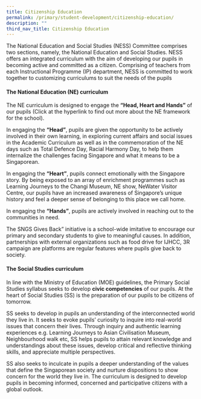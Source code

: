 ```yaml
---
title: Citizenship Education
permalink: /primary/student-development/citizenship-education/
description: ""
third_nav_title: Citizenship Education
---
```

<p>The National Education and Social Studies (NESS) Committee comprises two sections, namely, the National Education and Social Studies. NESS offers an integrated curriculum with the aim of developing our pupils in becoming active and committed as a citizen. Comprising of teachers from each Instructional Programme (IP) department, NESS is committed to work together to customizing curriculums to suit the needs of the pupils</p>
<h4><strong>The National Education (NE) curriculum</strong></h4>
<p>The NE curriculum is designed to engage the&nbsp;<strong>&ldquo;Head, Heart and Hands&rdquo;</strong>&nbsp;of our pupils (Click at the hyperlink to find out more about the NE framework for the school).</p>
<p>In engaging the&nbsp;<strong>&ldquo;Head&rdquo;</strong>, pupils are given the opportunity to be actively involved in their own learning, in exploring current affairs and social issues in the Academic Curriculum as well as in the commemoration of the NE days such as Total Defence Day, Racial Harmony Day, to help them internalize the challenges facing Singapore and what it means to be a Singaporean.&nbsp;</p>
<p>In engaging the&nbsp;<strong>&ldquo;Heart&rdquo;</strong>, pupils connect emotionally with the Singapore story. By being exposed to an array of enrichment programmes such as Learning Journeys to the Changi Museum, NE show, NeWater Visitor Centre, our pupils have an increased awareness of Singapore&rsquo;s unique history and feel a deeper sense of belonging to this place we call home.</p>
<p>In engaging the&nbsp;<strong>&ldquo;Hands&rdquo;</strong>, pupils are actively involved in reaching out to the communities in need.&nbsp;</p>
<p>The SNGS Gives Back&rdquo; initiative is a school-wide imitative to encourage our primary and secondary students to give to meaningful causes. In addition, partnerships with external organizations such as food drive for IJHCC, 3R campaign are platforms are regular features where pupils give back to society.&nbsp;</p>
<h4><strong>The Social Studies curriculum</strong></h4>
<p>In line with the Ministry of Education (MOE) guidelines, the Primary Social Studies syllabus seeks to develop&nbsp;<strong>civic competencies</strong>&nbsp;of our pupils. At the heart of Social Studies (SS) is the preparation of our pupils to be citizens of tomorrow.&nbsp;</p>
<p>SS seeks to develop in pupils an understanding of the interconnected world they live in. It seeks to evoke pupils&rsquo; curiosity to inquire into real-world issues that concern their lives. Through inquiry and authentic learning experiences e.g. Learning Journeys to Asian Civilisation Museum, Neighbourhood walk etc, SS helps pupils to attain relevant knowledge and understandings about these issues, develop critical and reflective thinking skills, and appreciate multiple perspectives.&nbsp;</p>
<p>SS also seeks to inculcate in pupils a deeper understanding of the values that define the Singaporean society and nurture dispositions to show concern for the world they live in. The curriculum is designed to develop pupils in becoming informed, concerned and participative citizens with a global outlook.&nbsp;</p>